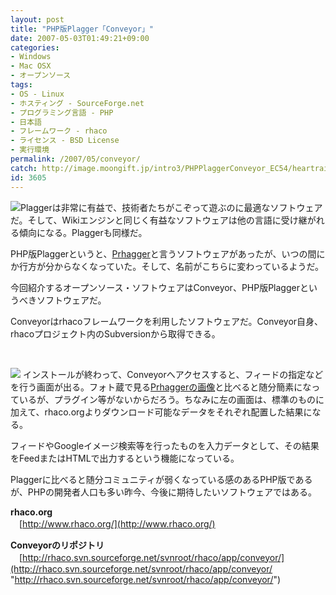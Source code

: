```yaml
---
layout: post
title: "PHP版Plagger「Conveyor」"
date: 2007-05-03T01:49:21+09:00
categories:
- Windows
- Mac OSX
- オープンソース
tags: 
- OS - Linux
- ホスティング - SourceForge.net
- プログラミング言語 - PHP
- 日本語
- フレームワーク - rhaco
- ライセンス - BSD License
- 実行環境
permalink: /2007/05/conveyor/
catch: http://image.moongift.jp/intro3/PHPPlaggerConveyor_EC54/heartrailsgraph12_thumb.png
id: 3605
---
```

[![](http://image.moongift.jp/intro3/PHPPlaggerConveyor_EC54/conveyor3_thumb1.png)](http://image.moongift.jp/intro3/PHPPlaggerConveyor_EC54/conveyor33.png)Plaggerは非常に有益で、技術者たちがこぞって遊ぶのに最適なソフトウェアだ。そして、Wikiエンジンと同じく有益なソフトウェアは他の言語に受け継がれる傾向になる。Plaggerも同様だ。

 

PHP版Plaggerというと、[Prhagger](http://project-p.jp/halt/kinowiki/php/Prhagger)と言うソフトウェアがあったが、いつの間にか行方が分からなくなっていた。そして、名前がこちらに変わっているようだ。

 

今回紹介するオープンソース・ソフトウェアはConveyor、PHP版Plaggerというべきソフトウェアだ。

 

Conveyorはrhacoフレームワークを利用したソフトウェアだ。Conveyor自身、rhacoプロジェクト内のSubversionから取得できる。

<!--more--> 

&nbsp;

 

[![](http://image.moongift.jp/intro3/PHPPlaggerConveyor_EC54/heartrailsgraph12_thumb.png)](http://image.moongift.jp/intro3/PHPPlaggerConveyor_EC54/heartrailsgraph122.png)&nbsp;インストールが終わって、Conveyorへアクセスすると、フィードの指定などを行う画面が出る。フォト蔵で見る[Prhaggerの画像](http://photozou.jp/photo/photo_only/96355/3056982)と比べると随分簡素になっているが、プラグイン等がないからだろう。ちなみに左の画面は、標準のものに加えて、rhaco.orgよりダウンロード可能なデータをそれぞれ配置した結果になる。

 

フィードやGoogleイメージ検索等を行ったものを入力データとして、その結果をFeedまたはHTMLで出力するという機能になっている。

 

Plaggerに比べると随分コミュニティが弱くなっている感のあるPHP版であるが、PHPの開発者人口も多い昨今、今後に期待したいソフトウェアではある。

 

**rhaco.org**  
　[http://www.rhaco.org/](http://www.rhaco.org/)

 

**Conveyorのリポジトリ**  
　[http://rhaco.svn.sourceforge.net/svnroot/rhaco/app/conveyor/](http://rhaco.svn.sourceforge.net/svnroot/rhaco/app/conveyor/ "http://rhaco.svn.sourceforge.net/svnroot/rhaco/app/conveyor/")

